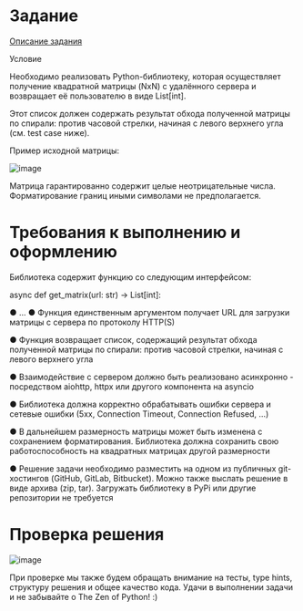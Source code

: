 
# Задание
[Описание задания](https://github.com/avito-tech/python-trainee-assignment)



Условие

Необходимо реализовать Python-библиотеку, которая осуществляет получение квадратной матрицы (NxN) с удалённого сервера и возвращает её пользователю в виде List[int]. 

Этот список должен содержать результат обхода полученной матрицы по спирали: против часовой стрелки, начиная с левого верхнего угла (см. test case ниже).

Пример исходной матрицы:

![image](https://github.com/user-attachments/assets/970a6634-ef58-4c0b-b13b-803b79397dfc)


Матрица гарантированно содержит целые неотрицательные числа. Форматирование границ иными символами не предполагается.

# Требования к выполнению и оформлению

Библиотека содержит функцию со следующим интерфейсом:

async def get_matrix(url: str) -> List[int]:

● …
● Функция единственным аргументом получает URL для загрузки матрицы с сервера по протоколу HTTP(S)

● Функция возвращает список, содержащий результат обхода полученной матрицы по спирали: против часовой стрелки, начиная с левого верхнего угла

● Взаимодействие с сервером должно быть реализовано асинхронно - посредством aiohttp, httpx или другого компонента на asyncio

● Библиотека должна корректно обрабатывать ошибки сервера и сетевые ошибки (5xx, Connection Timeout, Connection Refused, …)

● В дальнейшем размерность матрицы может быть изменена с сохранением форматирования. Библиотека должна сохранить свою работоспособность на квадратных матрицах другой размерности

● Решение задачи необходимо разместить на одном из публичных git-хостингов (GitHub, GitLab, Bitbucket). Можно также выслать решение в виде архива (zip, tar). Загружать библиотеку в PyPi или другие репозитории не требуется

# Проверка решения


![image](https://github.com/user-attachments/assets/01651cca-27ca-4b72-be42-30e8e02f4f05)


При проверке мы также будем обращать внимание на тесты, type hints, структуру решения и общее качество кода.
Удачи в выполнении задачи и не забывайте о The Zen of Python! :)

